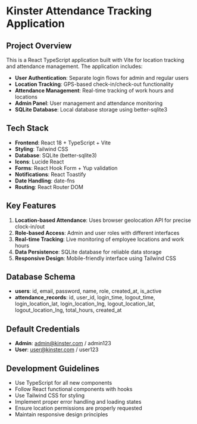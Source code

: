 # Kinster Attendance Tracking Application

<!-- Use this file to provide workspace-specific custom instructions to Copilot. For more details, visit https://code.visualstudio.com/docs/copilot/copilot-customization#_use-a-githubcopilotinstructionsmd-file -->

## Project Overview
This is a React TypeScript application built with Vite for location tracking and attendance management. The application includes:

- **User Authentication**: Separate login flows for admin and regular users
- **Location Tracking**: GPS-based check-in/check-out functionality
- **Attendance Management**: Real-time tracking of work hours and locations
- **Admin Panel**: User management and attendance monitoring
- **SQLite Database**: Local database storage using better-sqlite3

## Tech Stack
- **Frontend**: React 18 + TypeScript + Vite
- **Styling**: Tailwind CSS
- **Database**: SQLite (better-sqlite3)
- **Icons**: Lucide React
- **Forms**: React Hook Form + Yup validation
- **Notifications**: React Toastify
- **Date Handling**: date-fns
- **Routing**: React Router DOM

## Key Features
1. **Location-based Attendance**: Uses browser geolocation API for precise clock-in/out
2. **Role-based Access**: Admin and user roles with different interfaces
3. **Real-time Tracking**: Live monitoring of employee locations and work hours
4. **Data Persistence**: SQLite database for reliable data storage
5. **Responsive Design**: Mobile-friendly interface using Tailwind CSS

## Database Schema
- **users**: id, email, password, name, role, created_at, is_active
- **attendance_records**: id, user_id, login_time, logout_time, login_location_lat, login_location_lng, logout_location_lat, logout_location_lng, total_hours, created_at

## Default Credentials
- **Admin**: admin@kinster.com / admin123
- **User**: user@kinster.com / user123

## Development Guidelines
- Use TypeScript for all new components
- Follow React functional components with hooks
- Use Tailwind CSS for styling
- Implement proper error handling and loading states
- Ensure location permissions are properly requested
- Maintain responsive design principles

